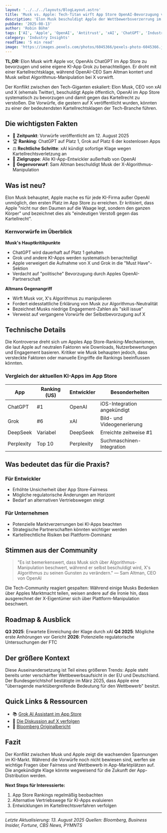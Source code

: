 ```yaml
---
layout: '../../../layouts/BlogLayout.astro'
title: 'Musk vs. Apple: Tech-Titan wirft App Store OpenAI-Bevorzugung vor und droht mit Klage'
description: 'Elon Musk beschuldigt Apple der Wettbewerbsverzerrung im App Store zugunsten von OpenAI. Sam Altman kontert mit Manipulationsvorwürfen gegen X.'
pubDate: '2025-08-13'
author: 'Robin Böhm'
tags: ['AI', 'Apple', 'OpenAI', 'Antitrust', 'xAI', 'ChatGPT', 'Industry Insights']
category: 'Industry Insights'
readTime: '5 min read'
image: 'https://images.pexels.com/photos/6045366/pexels-photo-6045366.jpeg?auto=compress&cs=tinysrgb&w=1200&h=600&dpr=2'
---
```


**TL;DR:** Elon Musk wirft Apple vor, OpenAIs ChatGPT im App Store zu bevorzugen und seine eigene KI-App Grok zu benachteiligen. Er droht mit einer Kartellrechtsklage, während OpenAI-CEO Sam Altman kontert und Musk selbst Algorithmus-Manipulation bei X vorwirft.

Der Konflikt zwischen den Tech-Giganten eskaliert: Elon Musk, CEO von xAI und X (ehemals Twitter), beschuldigt Apple öffentlich, OpenAI im App Store systematisch zu bevorzugen und damit gegen das Kartellrecht zu verstoßen. Die Vorwürfe, die gestern auf X veröffentlicht wurden, könnten zu einer der bedeutendsten Kartellrechtsklagen der Tech-Branche führen.

## Die wichtigsten Fakten

- 📅 **Zeitpunkt**: Vorwürfe veröffentlicht am 12. August 2025
- 🏆 **Ranking**: ChatGPT auf Platz 1, Grok auf Platz 6 der kostenlosen Apps
- ⚖️ **Rechtliche Schritte**: xAI kündigt sofortige Klage wegen Kartellrechtsverletzung an
- 🎯 **Zielgruppe**: Alle KI-App-Entwickler außerhalb von OpenAI
- 💬 **Gegenvorwurf**: Sam Altman beschuldigt Musk der X-Algorithmus-Manipulation

## Was ist neu?

Elon Musk behauptet, Apple mache es für jede KI-Firma außer OpenAI unmöglich, den ersten Platz im App Store zu erreichen. Er kritisiert, dass Apple "nicht nur den Daumen auf die Waage legt, sondern den ganzen Körper" und bezeichnet dies als "eindeutigen Verstoß gegen das Kartellrecht".

### Kernvorwürfe im Überblick

**Musk's Hauptkritikpunkte**
- ChatGPT wird dauerhaft auf Platz 1 gehalten
- Grok und andere KI-Apps werden systematisch benachteiligt
- Apple verweigert die Aufnahme von X und Grok in die "Must Have"-Sektion
- Verdacht auf "politische" Bevorzugung durch Apples OpenAI-Partnerschaft

**Altmans Gegenangriff**
- Wirft Musk vor, X's Algorithmus zu manipulieren
- Fordert eidesstattliche Erklärung von Musk zur Algorithmus-Neutralität
- Bezeichnet Musks niedrige Engagement-Zahlen als "skill issue"
- Verweist auf vergangene Vorwürfe der Selbstbevorzugung auf X

## Technische Details

Die Kontroverse dreht sich um Apples App Store-Ranking-Mechanismen, die laut Apple auf neutralen Faktoren wie Downloads, Nutzerbewertungen und Engagement basieren. Kritiker wie Musk behaupten jedoch, dass versteckte Faktoren oder manuelle Eingriffe die Rankings beeinflussen könnten.

### Vergleich der aktuellen KI-Apps im App Store

| App | Ranking (US) | Entwickler | Besonderheiten |
|-----|--------------|------------|----------------|
| ChatGPT | #1 | OpenAI | iOS-Integration angekündigt |
| Grok | #6 | xAI | Bild- und Videogenerierung |
| DeepSeek | Variabel | DeepSeek | Erreichte zeitweise #1 |
| Perplexity | Top 10 | Perplexity | Suchmaschinen-Integration |

## Was bedeutet das für die Praxis?

### Für Entwickler
- Erhöhte Unsicherheit über App Store-Fairness
- Mögliche regulatorische Änderungen am Horizont
- Bedarf an alternativen Vertriebswegen steigt

### Für Unternehmen
- Potenzielle Marktverzerrungen bei KI-Apps beachten
- Strategische Partnerschaften könnten wichtiger werden
- Kartellrechtliche Risiken bei Plattform-Dominanz

## Stimmen aus der Community

> "Es ist bemerkenswert, dass Musk sich über Algorithmus-Manipulation beschwert, während er selbst beschuldigt wird, X's Algorithmus zu seinen Gunsten zu verändern."
> — Sam Altman, CEO von OpenAI

Die Tech-Community reagiert gespalten: Während einige Musks Bedenken über Apples Marktmacht teilen, weisen andere auf die Ironie hin, dass ausgerechnet der X-Eigentümer sich über Plattform-Manipulation beschwert.

## Roadmap & Ausblick

**Q3 2025**: Erwartete Einreichung der Klage durch xAI
**Q4 2025**: Mögliche erste Anhörungen vor Gericht
**2026**: Potenzielle regulatorische Untersuchungen der FTC

## Der größere Kontext

Diese Auseinandersetzung ist Teil eines größeren Trends: Apple steht bereits unter verschärfter Wettbewerbsaufsicht in der EU und Deutschland. Der Bundesgerichtshof bestätigte im März 2025, dass Apple eine "überragende marktübergreifende Bedeutung für den Wettbewerb" besitzt.

## Quick Links & Ressourcen

- 📚 [Grok AI Assistant im App Store](https://apps.apple.com/us/app/grok-ai-assistant/id6670324846)
- 💬 [Die Diskussion auf X verfolgen](https://x.com)
- 📰 [Bloomberg Originalbericht](https://www.bloomberg.com/news/articles/2025-08-12/musk-wirft-apple-vor-openai-auf-iphones-zu-bevorzugen)

## Fazit

Der Konflikt zwischen Musk und Apple zeigt die wachsenden Spannungen im KI-Markt. Während die Vorwürfe noch nicht bewiesen sind, werfen sie wichtige Fragen über Fairness und Wettbewerb in App-Marktplätzen auf. Die angekündigte Klage könnte wegweisend für die Zukunft der App-Distribution werden.

**Next Steps für Interessierte:**
1. App Store Rankings regelmäßig beobachten
2. Alternative Vertriebswege für KI-Apps evaluieren
3. Entwicklungen im Kartellrechtsverfahren verfolgen

---

*Letzte Aktualisierung: 13. August 2025*
*Quellen: Bloomberg, Business Insider, Fortune, CBS News, PYMNTS*